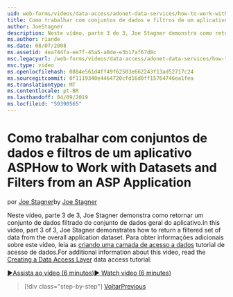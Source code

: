 ```yaml
---
uid: web-forms/videos/data-access/adonet-data-services/how-to-work-with-datasets-and-filters-from-an-asp-application
title: Como trabalhar com conjuntos de dados e filtros de um aplicativo ASP | Microsoft Docs
author: JoeStagner
description: Neste vídeo, parte 3 de 3, Joe Stagner demonstra como retornar um conjunto de dados filtrado do conjunto de dados geral do aplicativo. Para ab informações adicionais...
ms.author: riande
ms.date: 08/07/2008
ms.assetid: 4ea744fa-ee7f-45a5-a0de-e3b17af67d8c
msc.legacyurl: /web-forms/videos/data-access/adonet-data-services/how-to-work-with-datasets-and-filters-from-an-asp-application
msc.type: video
ms.openlocfilehash: 0884e561d4ff49f62503e662243f13ad52717c24
ms.sourcegitcommit: 0f1119340e4464720cfd16d0ff15764746ea1fea
ms.translationtype: MT
ms.contentlocale: pt-BR
ms.lasthandoff: 04/09/2019
ms.locfileid: "59390565"
---
```

# <a name="how-to-work-with-datasets-and-filters-from-an-asp-application"></a><span data-ttu-id="78ae1-104">Como trabalhar com conjuntos de dados e filtros de um aplicativo ASP</span><span class="sxs-lookup"><span data-stu-id="78ae1-104">How to Work with Datasets and Filters from an ASP Application</span></span>

<span data-ttu-id="78ae1-105">por [Joe Stagner](https://github.com/JoeStagner)</span><span class="sxs-lookup"><span data-stu-id="78ae1-105">by [Joe Stagner](https://github.com/JoeStagner)</span></span>

<span data-ttu-id="78ae1-106">Neste vídeo, parte 3 de 3, Joe Stagner demonstra como retornar um conjunto de dados filtrado do conjunto de dados geral do aplicativo.</span><span class="sxs-lookup"><span data-stu-id="78ae1-106">In this video, part 3 of 3, Joe Stagner demonstrates how to return a filtered set of data from the overall application dataset.</span></span> <span data-ttu-id="78ae1-107">Para obter informações adicionais sobre este vídeo, leia as [criando uma camada de acesso a dados](../../../overview/data-access/introduction/creating-a-data-access-layer-vb.md) tutorial de acesso de dados.</span><span class="sxs-lookup"><span data-stu-id="78ae1-107">For additional information about this video, read the [Creating a Data Access Layer](../../../overview/data-access/introduction/creating-a-data-access-layer-vb.md) data access tutorial.</span></span>

[<span data-ttu-id="78ae1-108">&#9654;Assista ao vídeo (6 minutos)</span><span class="sxs-lookup"><span data-stu-id="78ae1-108">&#9654; Watch video (6 minutes)</span></span>](https://channel9.msdn.com/Blogs/ASP-NET-Site-Videos/how-to-work-with-datasets-and-filters-from-an-asp-application)

> [!div class="step-by-step"]
> [<span data-ttu-id="78ae1-109">Voltar</span><span class="sxs-lookup"><span data-stu-id="78ae1-109">Previous</span></span>](how-to-manually-bind-a-dataset-to-a-datagrid.md)
